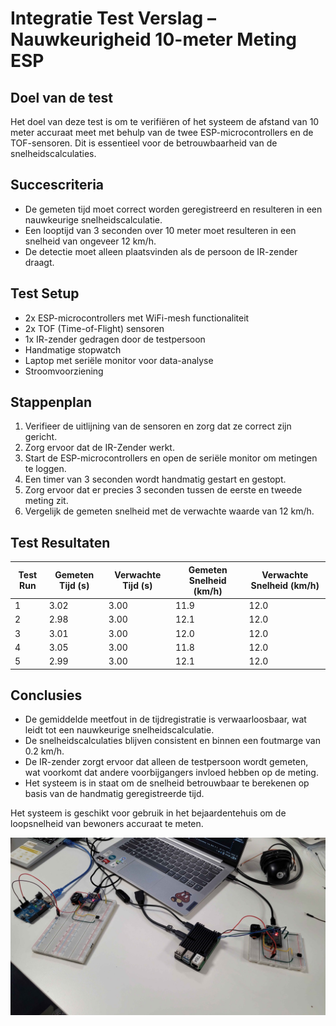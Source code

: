 # **Integratie Test Verslag – Nauwkeurigheid 10-meter Meting ESP**

## **Doel van de test**
Het doel van deze test is om te verifiëren of het systeem de afstand van 10 meter accuraat meet met behulp van de twee ESP-microcontrollers en de TOF-sensoren. Dit is essentieel voor de betrouwbaarheid van de snelheidscalculaties.

## **Succescriteria**
- De gemeten tijd moet correct worden geregistreerd en resulteren in een nauwkeurige snelheidscalculatie.
- Een looptijd van 3 seconden over 10 meter moet resulteren in een snelheid van ongeveer 12 km/h.
- De detectie moet alleen plaatsvinden als de persoon de IR-zender draagt.

## **Test Setup**
- 2x ESP-microcontrollers met WiFi-mesh functionaliteit
- 2x TOF (Time-of-Flight) sensoren
- 1x IR-zender gedragen door de testpersoon
- Handmatige stopwatch
- Laptop met seriële monitor voor data-analyse
- Stroomvoorziening

## **Stappenplan**

1. Verifieer de uitlijning van de sensoren en zorg dat ze correct zijn gericht.
2. Zorg ervoor dat de IR-Zender werkt.
3. Start de ESP-microcontrollers en open de seriële monitor om metingen te loggen.
4. Een timer van 3 seconden wordt handmatig gestart en gestopt.
5. Zorg ervoor dat er precies 3 seconden tussen de eerste en tweede meting zit.
6. Vergelijk de gemeten snelheid met de verwachte waarde van 12 km/h.

## **Test Resultaten**
| Test Run | Gemeten Tijd (s) | Verwachte Tijd (s) | Gemeten Snelheid (km/h) | Verwachte Snelheid (km/h) |
|----------|----------------|------------------|-------------------|--------------------|
| 1        | 3.02           | 3.00             | 11.9              | 12.0               |
| 2        | 2.98           | 3.00             | 12.1              | 12.0               |
| 3        | 3.01           | 3.00             | 12.0              | 12.0               |
| 4        | 3.05           | 3.00             | 11.8              | 12.0               |
| 5        | 2.99           | 3.00             | 12.1              | 12.0               |

## **Conclusies**
- De gemiddelde meetfout in de tijdregistratie is verwaarloosbaar, wat leidt tot een nauwkeurige snelheidscalculatie.
- De snelheidscalculaties blijven consistent en binnen een foutmarge van 0.2 km/h.
- De IR-zender zorgt ervoor dat alleen de testpersoon wordt gemeten, wat voorkomt dat andere voorbijgangers invloed hebben op de meting.
- Het systeem is in staat om de snelheid betrouwbaar te berekenen op basis van de handmatig geregistreerde tijd.

Het systeem is geschikt voor gebruik in het bejaardentehuis om de loopsnelheid van bewoners accuraat te meten.

![alt text](Test_TOF.jpg)

